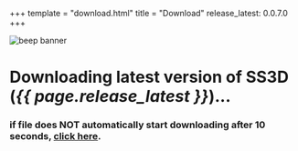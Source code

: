 +++
template = "download.html"
title = "Download"
release_latest: 0.0.7.0
+++

<div class="container">
  <div>
    <picture class="logo">
      <img src="{{ site.artwork_url }}/Banners/ClassicBanners/BeepBanner.png" alt="beep banner">
    </picture>
  </div>
  <meta http-equiv="refresh" content="5; URL={{ site.github_url }}/SS3D/releases/download/{{ page.release_latest }}/SS3D_{{ page.release_latest }}.zip" />

  <h1>Downloading latest version of SS3D<br>(<strong><i>{{ page.release_latest }}</i></strong>)...</h1>
  <h3>if file does NOT automatically start downloading after 10 seconds, <a href="{{ site.github_url }}/SS3D/releases/download/{{ page.release_latest }}/SS3D_{{ page.release_latest }}.zip">click here</a>.</h3>
</div>